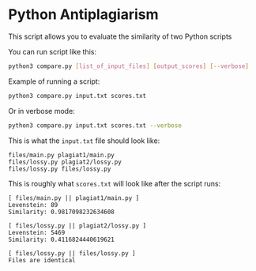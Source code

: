 # Python Antiplagiarism

This script allows you to evaluate the similarity of two Python scripts

You can run script like this:
```bash
python3 compare.py [list_of_input_files] [output_scores] [--verbose]
```

Example of running a script:

```bash
python3 compare.py input.txt scores.txt
```

Or in verbose mode:

```bash
python3 compare.py input.txt scores.txt --verbose
```

This is what the `input.txt` file should look like:

```text
files/main.py plagiat1/main.py
files/lossy.py plagiat2/lossy.py
files/lossy.py files/lossy.py
```

This is roughly what `scores.txt` will look like after the script runs:

```text
[ files/main.py || plagiat1/main.py ]
Levenstein: 89
Similarity: 0.9817098232634608

[ files/lossy.py || plagiat2/lossy.py ]
Levenstein: 5469
Similarity: 0.4116824440619621

[ files/lossy.py || files/lossy.py ]
Files are identical
```